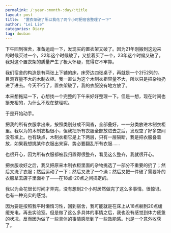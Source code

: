 ```yaml
---
permalink: /:year-:month-:day/:title
layout: post
title:  "置衣架破了所以我花了两个小时把宿舍整理了一下"
author: "Lei Lie"
categories: Diary
tag: douban
---
```


下午回到宿舍，准备运动一下，发现买的置衣架又破了。因为21年刚搬到这边来的时候买过一个，22年这个时候破了，又接着买了一个，23年这个时候又破了。我对这个置衣架的质量产生了极大怀疑，觉得它不牢靠。

我们宿舍的构造是有两张上下铺的床，床旁边四张桌子，再就是一个2行2列的、目测容量不大的木制衣柜。我一直认为这个木制衣柜容量不大，所以只是把杂物扔进了进去。今天不行了，置衣架破了，我的衣服没有地方放了。

本来想拖延一下，心想找一个完整的下午来好好整理一下。但是一想，现在时间也挺充裕的，为什么不现在整理呢。

于是开始动手。

把我的所有衣服拿出来，按照类别分成不同沓，全部叠好，一一分类放进木制衣柜里。我以为的木制衣柜很小，但我把所有衣服全部放进去之后，发现空了好多空间没有填上。也有缺点，木制衣柜它是上下两层，只有一层隔断，我是把衣服叠着放，如果我想挑某件衣服出来穿，势必要翻乱所有衣服……

也很开心，因为所有衣服都被我归置得很整齐，看见这么整齐，我就很开心。

把衣服收好之后，我又把原来木制衣柜里面的杂物挑选了一部分不重要的扔了；然后又洗了衣服；然后运动了一下；然后又洗了一个澡；然后又把一件破了需要补的衣服拿去店子里面补了——在18点-20点之间搞定的。

我以为会花很长时间才弄完，没有想到2个小时居然做完了这么多事情。很惊讶。也有一种充实的感觉。

因为要是按照我平时懒惰习性，回到宿舍，我可能就是在床上从18点躺到20点缓缓充电，再去实验室。但是做了这么多具体的事情之后，我也没有感觉到体力疲惫的状况，反而因为做了一些具体的事情感觉到了一些效能感。也是一个意外收获了。